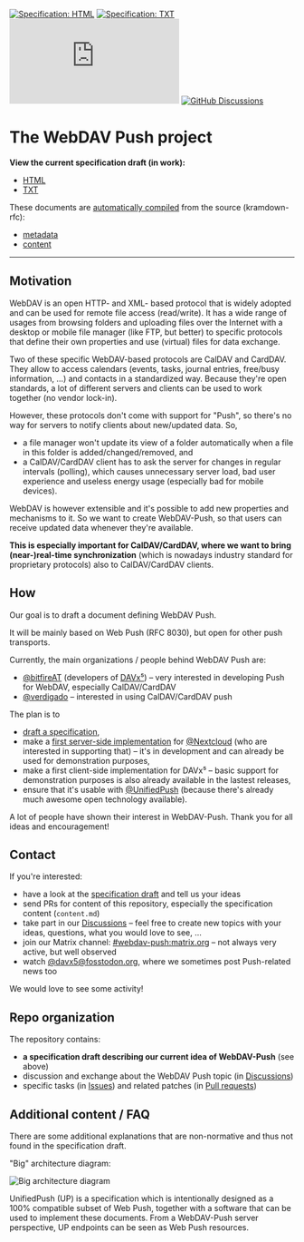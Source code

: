 [![Specification: HTML](https://img.shields.io/badge/preview-html-brightgreen)](https://bitfireat.github.io/webdav-push/draft-bitfire-webdav-push-00.html)
[![Specification: TXT](https://img.shields.io/badge/preview-txt-brightgreen)](https://bitfireat.github.io/webdav-push/draft-bitfire-webdav-push-00.txt)
[![Matrix](https://img.shields.io/matrix/webdav-push:matrix.org)](https://matrix.to/#/#webdav-push:matrix.org)
[![GitHub Discussions](https://img.shields.io/github/discussions/bitfireAT/webdav-push)](https://img.shields.io/github/discussions/bitfireAT/webdav-push)


# The WebDAV Push project

**View the current specification draft (in work):**

* [HTML](https://bitfireat.github.io/webdav-push/draft-bitfire-webdav-push-00.html)
* [TXT](https://bitfireat.github.io/webdav-push/draft-bitfire-webdav-push-00.txt)

These documents are [automatically compiled](https://github.com/bitfireAT/webdav-push/blob/main/.github/workflows/build-rfc.yml) from the source (kramdown-rfc):

* [metadata](https://github.com/bitfireAT/webdav-push/blob/main/webdav-push.mkd)
* [content](https://github.com/bitfireAT/webdav-push/blob/main/content.mkd)

---

## Motivation

WebDAV is an open HTTP- and XML- based protocol that is widely adopted and can be used for remote file access (read/write). It has a wide range of usages from browsing folders and uploading files over the Internet with a desktop or mobile file manager (like FTP, but better) to specific protocols that define their own properties and use (virtual) files for data exchange.

Two of these specific WebDAV-based protocols are CalDAV and CardDAV. They allow to access calendars (events, tasks, journal entries, free/busy information, …) and contacts in a standardized way. Because they're open standards, a lot of different servers and clients can be used to work together (no vendor lock-in).

However, these protocols don't come with support for "Push", so there's no way for servers to notify clients about new/updated data. So,

- a file manager won't update its view of a folder automatically when a file in this folder is added/changed/removed, and
- a CalDAV/CardDAV client has to ask the server for changes in regular intervals (polling), which causes unnecessary server load, bad user experience and useless energy usage (especially bad for mobile devices).

WebDAV is however extensible and it's possible to add new properties and mechanisms to it. So we want to create WebDAV-Push, so that users can receive updated data whenever they're available.

**This is especially important for CalDAV/CardDAV, where we want to bring (near-)real-time synchronization** (which is nowadays industry standard for proprietary protocols) also to CalDAV/CardDAV clients.


## How

Our goal is to draft a document defining WebDAV Push.

It will be mainly based on Web Push (RFC 8030), but open for other push transports.

Currently, the main organizations / people behind WebDAV Push are:

- [@bitfireAT](https://github.com/bitfireAT) (developers of [DAVx⁵](https://github.com/bitfireAT/davx5-ose)) – very interested in developing Push for WebDAV, especially CalDAV/CardDAV
- [@verdigado](https://github.com/verdigado) – interested in using CalDAV/CardDAV push

The plan is to

- [draft a specification](content.md),
- make a [first server-side implementation](https://github.com/bitfireAT/nc_ext_dav_push) for [@Nextcloud](https://github.com/nextcloud) (who are interested in supporting that) – it's in development and can already be used for demonstration purposes,
- make a first client-side implementation for DAVx⁵ – basic support for demonstration purposes is also already available in the lastest releases,
- ensure that it's usable with [@UnifiedPush](https://github.com/UnifiedPush) (because there's already much awesome open technology available).

A lot of people have shown their interest in WebDAV-Push. Thank you for all ideas and encouragement!


## Contact

If you're interested:

- have a look at the [specification draft](https://bitfireat.github.io/webdav-push/draft-bitfire-webdav-push-00.html) and tell us your ideas
- send PRs for content of this repository, especially the specification content (`content.md`)
- take part in our [Discussions](https://github.com/bitfireAT/webdav-push/discussions) – feel free to create new topics with your ideas, questions, what you would love to see, …
- join our Matrix channel: [#webdav-push:matrix.org](https://matrix.to/#/#webdav-push:matrix.org) – not always very active, but well observed
- watch [@davx5@fosstodon.org](https://fosstodon.org/@davx5app), where we sometimes post Push-related news too

We would love to see some activity!


## Repo organization

The repository contains:

- **a specification draft describing our current idea of WebDAV-Push** (see above)
- discussion and exchange about the WebDAV Push topic (in [Discussions](https://github.com/bitfireAT/webdav-push/discussions))
- specific tasks (in [Issues](https://github.com/bitfireAT/webdav-push/issues)) and related patches (in [Pull requests](https://github.com/bitfireAT/webdav-push/pulls))


## Additional content / FAQ

There are some additional explanations that are non-normative and thus not found in the specification draft.

"Big" architecture diagram:

![Big architecture diagram](images/architecture.svg)

UnifiedPush (UP) is a specification which is intentionally designed as a 100% compatible subset of Web Push, together with a software that can be used to implement these documents. From a WebDAV-Push server perspective, UP endpoints can be seen as Web Push resources.
